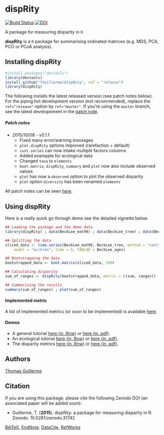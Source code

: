 # dispRity
[![Build Status](https://travis-ci.org/TGuillerme/dispRity.svg?branch=release)](https://travis-ci.org/TGuillerme/dispRity)
[![DOI](https://zenodo.org/badge/doi/10.5281/zenodo.31742.svg)](http://dx.doi.org/10.5281/zenodo.31742)

A package for measuring disparity in `R`

**dispRity** is a `R` package for summarising ordinated matrices (e.g. MDS, PCA, PCO or PCoA analysis).

## Installing dispRity
```r
#install.packages("devtools")
library(devtools)
install_github("TGuillerme/dispRity", ref = "release")
library(dispRity)
```
The following installs the latest released version (see patch notes below). For the piping hot development version (not recommended), replace the `ref="release"` option by `ref="master"`. If you're using the `master` branch, see the latest developement in the [patch note](https://github.com/TGuillerme/dispRity/blob/master/patch_notes.md).

##### Patch notes
* 2015/10/08 - v0.1.1
  * Fixed many error/warning messages
  * `plot.dispRity` options improved (rarefaction + default)
  * `cust.series` can now intake multiple factors columns
  * Added exampple for ecological data
  * Changed `taxa` to `elements`
  * `boot.matrix`, `dispRity`, `summary` and `plot` now also include observed values
  * `plot` has now a `observed` option to plot the observed disparity
  * `plot` option `diversity` has been renamed `elements`
  
All patch notes can be seen [here](https://github.com/TGuillerme/dispRity/blob/master/patch_notes.md).

## Using dispRity
Here is a really quick go through demo see the detailed vignette below.

````r
## Loading the package and the demo data
library(dispRity) ; data(BeckLee_mat99) ; data(BeckLee_tree) ; data(BeckLee_ages)

## Splitting the data
sliced_data <- time.series(BeckLee_mat99, BeckLee_tree, method = "continuous",
    model = "acctran", time = 5, FADLAD = BeckLee_ages)

## Bootstrapping the data
bootstrapped_data <- boot.matrix(sliced_data, 100)

## Calculating disparity
sum_of_ranges <- dispRity(bootstrapped_data, metric = c(sum, ranges))

## Summarising the results
summary(sum_of_ranges) ; plot(sum_of_ranges)
````

#### Implemented metric
A list of implemented metrics (or soon to be implemented) is available [here](https://github.com/TGuillerme/dispRity/blob/master/metrics.md).

#### Demos
*  A general tutorial [here (in .Rnw)](https://github.com/TGuillerme/dispRity/blob/master/doc/dispRity-tutorial.Rnw) or [here (in .pdf)](https://github.com/TGuillerme/dispRity/blob/master/dispRity-tutorial.pdf).
*  An ecological tutorial [here (in .Rnw)](https://github.com/TGuillerme/dispRity/blob/master/doc/dispRity-ecology-demo.Rnw) or [here (in .pdf)](https://github.com/TGuillerme/dispRity/blob/master/dispRity-ecology-demo.pdf).
*  The disparity metrics [here (in .Rnw)](https://github.com/TGuillerme/dispRity/blob/master/doc/dispRity-metrics.Rnw) or [here (in .pdf)](https://github.com/TGuillerme/dispRity/blob/master/dispRity-metrics.pdf).


Authors
-------
[Thomas Guillerme](http://tguillerme.github.io)


Citation
-------
If you are using this package, please cite the following Zenodo DOI (an associated paper will be added soon):

* Guillerme, T. (**2015**). dispRity: a package for measuring disparity in R. Zenodo. 10.5281/zenodo.31742

[BibTeX](https://zenodo.org/record/31742/export/hx), [EndNote](https://zenodo.org/record/31742/export/xe), [DataCite](https://zenodo.org/record/31742/export/dcite3), [RefWorks](https://zenodo.org/record/31742/export/xw)
